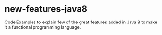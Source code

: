 # new-features-java8
Code Examples to explain few of the great features added in Java 8 to make it a functional programming language.
